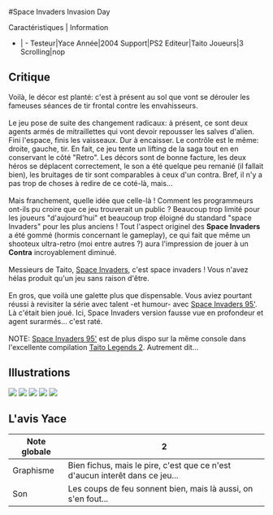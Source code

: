 #Space Invaders Invasion Day

Caractéristiques | Information
- | -
Testeur|Yace
Année|2004
Support|PS2
Editeur|Taito
Joueurs|3
Scrolling|nop

## Critique
Voilà, le décor est planté: c'est à présent au sol que vont se dérouler les fameuses séances de tir frontal contre les envahisseurs.<br/><br/>Le jeu pose de suite des changement radicaux: à présent, ce sont deux agents armés de mitraillettes qui vont devoir repousser les salves d'alien. Fini l'espace, finis les vaisseaux. Dur à encaisser. Le contrôle est le même: droite, gauche, tir. En fait, ce jeu tente un lifting de la saga tout en en conservant le côté "Retro". Les décors sont de bonne facture, les deux héros se déplacent correctement, le son a été quelque peu remanié (il fallait bien), les bruitages de tir sont comparables à ceux d'un contra. Bref, il n'y a pas trop de choses à redire de ce coté-là, mais...<br/><br/>Mais franchement, quelle idée que celle-là ! Comment les programmeurs ont-ils pu croire que ce jeu trouverait un public ? Beaucoup trop limité pour les joueurs "d'aujourd'hui" et beaucoup trop éloigné du standard "space Invaders" pour les plus anciens ! Tout l'aspect originel des <b>Space Invaders</b> a été gommé (hormis concernant le gameplay), ce qui fait que même un shooteux ultra-retro (moi entre autres ?) aura l'impression de jouer à un <b>Contra</b> incroyablement diminué.<br/><br/>Messieurs de Taito, <a href="index.php?page=fiche&id=403">Space Invaders</a>, c'est space invaders ! Vous n'avez hélas produit qu'un jeu sans raison d'être.<br/><br/>En gros, que voilà une galette plus que dispensable. Vous aviez pourtant réussi à revisiter la série avec talent -et humour- avec <a href="index.php?page=fiche&id=132">Space Invaders 95'</a>. Là c'était bien joué. Ici, Space Invaders version fausse vue en profondeur et agent surarmés... c'est raté.<br/><br/>NOTE: <a href="index.php?page=fiche&id=132">Space Invaders 95'</a> est de plus dispo sur la même console dans l'excellente compilation <a href="index.php?page=fiche&id=802">Taito Legends 2</a>. Autrement dit...

## Illustrations
![](http://www.shmup.com/images/thumbs/img_fiche_1_879.jpg)
![](http://www.shmup.com/images/thumbs/img_fiche_2_879.jpg)
![](http://www.shmup.com/images/thumbs/img_fiche_3_879.jpg)
![](http://www.shmup.com/images/thumbs/img_fiche_4_879.jpg)
![](http://www.shmup.com/images/thumbs/)

## L'avis Yace
Note globale|2
-|-
Graphisme|Bien fichus, mais le pire, c'est que ce n'est d'aucun interêt dans ce jeu...
Son|Les coups de feu sonnent bien, mais là aussi, on s'en fout...
